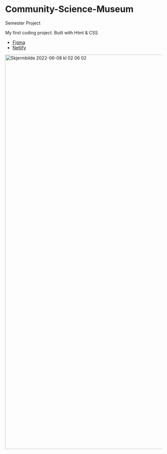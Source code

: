 # Community-Science-Museum
Semester Project

My first coding project.
Built with Html & CSS

- [Figma](https://www.figma.com/file/CQ2vVNc8FXT62AEglf10B4/Untitled?node-id=0%3A1&t=hoEGet9CnenUL6vS-1)
- [Netlify](https://csmbergen.netlify.app/)

<img width="1265" alt="Skjermbilde 2022-06-08 kl  02 06 02" src="https://user-images.githubusercontent.com/91630655/214087589-1e7aef7e-4a7c-46fa-8411-8d1cc1a11638.png">
